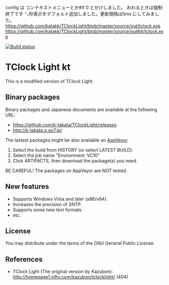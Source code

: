config は コンテキストメニューとか#if 0 とかけしました。
おわるときは強制終了です
㍉秒表示をデフォルト追加しました。更新間隔は5ms にしてみました。
https://github.com/katakk/TClockLight/blob/master/source/out/tclock.exe
https://github.com/katakk/TClockLight/blob/master/source/out64/tclock.exe

[![Build status](https://ci.appveyor.com/api/projects/status/kbvfckj64cv5jiq5/branch/master?svg=true)](https://ci.appveyor.com/project/k-takata/tclocklight/branch/master)

# TClock Light kt

This is a modified version of TClock Light.


## Binary packages

Binary packages and Japanese documents are available at the following URL:

* https://github.com/k-takata/TClockLight/releases
* http://k-takata.o.oo7.jp/

The lastest packages might be also available on [AppVeyor](https://ci.appveyor.com/project/k-takata/tclocklight).

1. Select the build from HISTORY (or select LATEST BUILD).
2. Select the job name "Environment: VC10"
3. Click ARTIFACTS, then download the package(s) you need.

BE CAREFUL! The packages on AppVeyor are NOT tested.


## New features

* Supports Windows Vista and later (x86/x64).
* Increases the precision of SNTP.
* Supports some new text formats.
* etc.


## License

You may distribute under the terms of the GNU General Public License.


## References

* TClock Light (The original version by Kazubon):  
  http://homepage1.nifty.com/kazubon/tclocklight/ (404)
